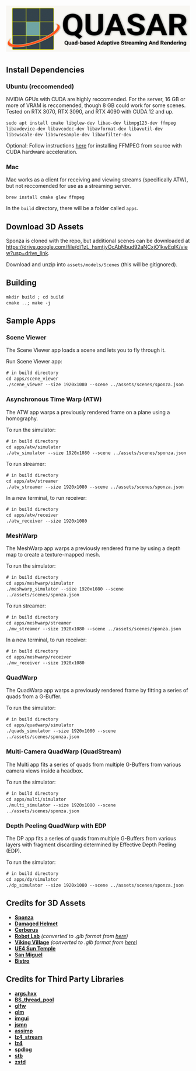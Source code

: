 # ![logo](docs/images/quasar_logo.png)

## Install Dependencies

### Ubuntu (reccomended)

NVIDIA GPUs with CUDA are highly reccomended. For the server, 16 GB or more of VRAM is reccomended, though 8 GB could work for some scenes. Tested on RTX 3070, RTX 3090, and RTX 4090 with CUDA 12 and up.

```
sudo apt install cmake libglew-dev libao-dev libmpg123-dev ffmpeg libavdevice-dev libavcodec-dev libavformat-dev libavutil-dev libswscale-dev libswresample-dev libavfilter-dev
```

Optional: Follow instructions [here](https://docs.nvidia.com/video-technologies/video-codec-sdk/12.0/ffmpeg-with-nvidia-gpu/index.html) for installing FFMPEG from source with CUDA hardware acceleration.

### Mac

Mac works as a client for receiving and viewing streams (specifically ATW), but not reccomended for use as a streaming server.

```
brew install cmake glew ffmpeg
```

In the `build` directory, there will be a folder called `apps`.

## Download 3D Assets

Sponza is cloned with the repo, but additional scenes can be downloaded at https://drive.google.com/file/d/1zL_hsmtjyOcAbNbud92aNCxjO1kwEqlK/view?usp=drive_link.

Download and unzip into `assets/models/Scenes` (this will be gitignored).

## Building
```
mkdir build ; cd build
cmake ..; make -j
```

## Sample Apps

### Scene Viewer

The Scene Viewer app loads a scene and lets you to fly through it.

Run Scene Viewer app:
```
# in build directory
cd apps/scene_viewer
./scene_viewer --size 1920x1080 --scene ../assets/scenes/sponza.json
```

### Asynchronous Time Warp (ATW)

The ATW app warps a previously rendered frame on a plane using a homography.

To run the simulator:
```
# in build directory
cd apps/atw/simulator
./atw_simulator --size 1920x1080 --scene ../assets/scenes/sponza.json
```

To run streamer:
```
# in build directory
cd apps/atw/streamer
./atw_streamer --size 1920x1080 --scene ../assets/scenes/sponza.json
```

In a new terminal, to run receiver:
```
# in build directory
cd apps/atw/receiver
./atw_receiver --size 1920x1080
```

### MeshWarp

The MeshWarp app warps a previously rendered frame by using a depth map to create a texture-mapped mesh.

To run the simulator:
```
# in build directory
cd apps/meshwarp/simulator
./meshwarp_simulator --size 1920x1080 --scene ../assets/scenes/sponza.json
```

To run streamer:
```
# in build directory
cd apps/meshwarp/streamer
./mw_streamer --size 1920x1080 --scene ../assets/scenes/sponza.json
```

In a new terminal, to run receiver:
```
# in build directory
cd apps/meshwarp/receiver
./mw_receiver --size 1920x1080
```

### QuadWarp

The QuadWarp app warps a previously rendered frame by fitting a series of quads from a G-Buffer.

To run the simulator:
```
# in build directory
cd apps/quadwarp/simulator
./quads_simulator --size 1920x1080 --scene ../assets/scenes/sponza.json
```

### Multi-Camera QuadWarp (QuadStream)

The Multi app fits a series of quads from multiple G-Buffers from various camera views inside a headbox.

To run the simulator:
```
# in build directory
cd apps/multi/simulator
./multi_simulator --size 1920x1080 --scene ../assets/scenes/sponza.json
```

### Depth Peeling QuadWarp with EDP

The DP app fits a series of quads from multiple G-Buffers from various layers with fragment discarding determined by Effective Depth Peeling (EDP).

To run the simulator:
```
# in build directory
cd apps/dp/simulator
./dp_simulator --size 1920x1080 --scene ../assets/scenes/sponza.json
```

## Credits for 3D Assets

- **[Sponza](https://github.com/KhronosGroup/glTF-Sample-Models/tree/main/2.0/Sponza)**
- **[Damaged Helmet](https://github.com/KhronosGroup/glTF-Sample-Models/tree/main/2.0/DamagedHelmet)**
- **[Cerberus](https://sketchfab.com/3d-models/cerberusffvii-gun-model-by-andrew-maximov-d08c461f8217491892ad5dd29b436c90)**
- **[Robot Lab](https://assetstore.unity.com/packages/essentials/tutorial-projects/robot-lab-unity-4x-7006)** *(converted to .glb format from [here](https://github.com/dmitry1100/Robot-Lab))*
- **[Viking Village](https://assetstore.unity.com/packages/essentials/tutorial-projects/viking-village-urp-29140)** *(converted to .glb format from [here](https://github.com/nvjob/viking-village-nvjob-sky-water-stc))*
- **[UE4 Sun Temple](https://developer.nvidia.com/ue4-sun-temple)**
- **[San Miguel](https://casual-effects.com/data/)**
- **[Bistro](https://developer.nvidia.com/orca/amazon-lumberyard-bistro)**

## Credits for Third Party Libraries

- **[args.hxx](https://github.com/Taywee/args)**
- **[BS_thread_pool](https://github.com/bshoshany/thread-pool)**
- **[glfw](https://github.com/glfw/glfw)**
- **[glm](https://github.com/g-truc/glm)**
- **[imgui](https://github.com/ocornut/imgui)**
- **[jsmn](https://github.com/zserge/jsmn)**
- **[assimp](https://github.com/assimp/assimp)**
- **[lz4_stream](https://github.com/laudrup/lz4_stream)**
- **[lz4](https://github.com/lz4/lz4)**
- **[spdlog](https://github.com/gabime/spdlog)**
- **[stb](https://github.com/nothings/stb)**
- **[zstd](https://github.com/facebook/zstd)**
